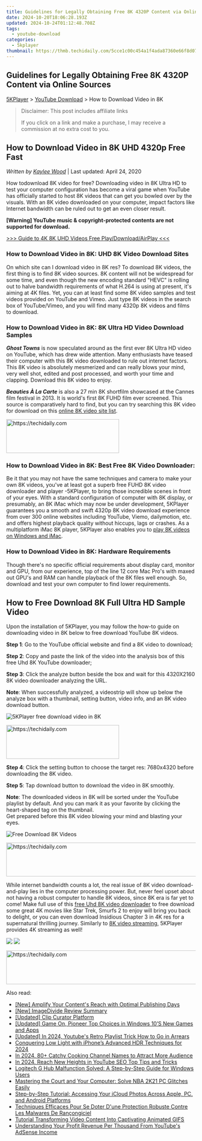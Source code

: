 ```yaml
---
title: Guidelines for Legally Obtaining Free 8K 4320P Content via Online Sources
date: 2024-10-20T18:06:28.193Z
updated: 2024-10-24T01:12:48.708Z
tags:
  - youtube-download
categories:
  - 5kplayer
thumbnail: https://thmb.techidaily.com/5cce1c00c454a1f4ada87360e66f8d07572afee6c8228611ca9a5690c1d2c490.jpg
---
```


## Guidelines for Legally Obtaining Free 8K 4320P Content via Online Sources

[5KPlayer](https://tools.techidaily.com/5kplayer/products/) \> [YouTube Download](https://tools.techidaily.com/5kplayer/youtube-download/) \> How to Download Video in 8K

>  Disclaimer: This post includes affiliate links
>
>  If you click on a link and make a purchase, I may receive a commission at no extra cost to you.
>

## How to Download Video in 8K UHD 4320p Free Fast

 _Written by [Kaylee Wood](https://www.quora.com/profile/Amanda-Hu-21)_ | Last updated: April 24, 2020 

How todownload 8K video for free? Downloading video in 8K Ultra HD to test your computer configuration has become a viral game when YouTube has officially started to host 8K videos that can get you bowled over by the visuals. With an 8K video downloaded on your computer, impact factors like Internet bandwidth can be ruled out to get an even closer result.

**\[Warning\] YouTube music & copyright-protected contents are not supported for download.**

[\>>> Guide to 4K 8K UHD Videos Free Play/Download/AirPlay <<<](https://tools.techidaily.com/5kplayer/video-music-player/)

### How to Download Video in 8K: UHD 8K Video Download Sites

On which site can I download video in 8K res? To download 8K videos, the first thing is to find 8K video sources. 8K content will not be widespread for some time, and even though the new encoding standard "HEVC" is rolling out to halve bandwidth requirements of what H.264 is using at present, it's aiming at 4K files. Yet, you can at least find some 8K video samples and test videos provided on YouTube and Vimeo. Just type 8K videos in the search box of YouTube/Vimeo, and you will find many 4320p 8K videos and films to download. 

### How to Download Video in 8K: 8K Ultra HD Video Download Samples

**_Ghost Towns_** is now speculated around as the first ever 8K Ultra HD video on YouTube, which has drew wide attention. Many enthusiasts have teased their computer with this 8K video downloaded to rule out internet factors. This 8K video is absolutely mesmerized and can really blows your mind, very well shot, edited and post processed, and worth your time and clapping. Download this 8K video to enjoy.

**_Beauties À La Carte_** is also a 27 min 8K shortfilm showcased at the Cannes film festival in 2013\. It is world's first 8K FUHD film ever screened. This source is comparatively hard to find, but you can try searching this 8K video for download on this [online 8K video site list](https://tools.techidaily.com/5kplayer/youtube-download/). 

<!-- affiliate ads begin -->
<a href="https://25home.pxf.io/c/5597632/2148645/16836" target="_top" id="2148645">
  <img src="//a.impactradius-go.com/display-ad/16836-2148645" border="0" alt="https://techidaily.com" width="300" height="90"/>
</a>
<img height="0" width="0" src="https://25home.pxf.io/i/5597632/2148645/16836" style="position:absolute;visibility:hidden;" border="0" />
<!-- affiliate ads end -->

### How to Download Video in 8K: Best Free 8K Video Downloader:

Be it that you may not have the same techniques and camera to make your own 8K videos, you've at least got a superb free FUHD 8K video downloader and player -5KPlayer, to bring those incredible scenes in front of your eyes. With a standard configuration of computer with 8K display, or presumably, an 8K iMac which may now be under development, 5KPlayer guarantees you a smooth and swift 4320p 8K video download experience from over 300 online websites including YouTube, Viemo, dailymotion, etc. and offers highest playback quality without hiccups, lags or crashes. As a multiplatform iMac 8K player, 5KPlayer also enables you to [play 8K videos on Windows and iMac](https://tools.techidaily.com/5kplayer/video-music-player/). 

### How to Download Video in 8K: Hardware Requirements

Though there's no specific official requirements about display card, monitor and GPU, from our experience, top of the line 12 core Mac Pro's with maxed out GPU's and RAM can handle playback of the 8K files well enough. So, download and test your own computer to find lower requirements.

## How to Free Download 8K Full Ultra HD Sample Video

Upon the installation of 5KPlayer, you may follow the how-to guide on downloading video in 8K below to free download YouTube 8K videos.

**Step 1**: Go to the YouTube official website and find a 8K video to download;

**Step 2**: Copy and paste the link of the video into the analysis box of this free Uhd 8K YouTube downloader;

**Step 3**: Click the analyze button beside the box and wait for this 4320X2160 8K video downloader analyzing the URL.

**Note**: When successfully analyzed, a videostrip will show up below the analyze box with a thumbnail, setting button, video info, and an 8K video download button.

![5KPlayer free download video in 8K](https://www.5kplayer.com/youtube-download/../airplay/img/5kp-aiplay-8k-tv-yxt-061201.jpg) 

<!-- affiliate ads begin -->
<a href="https://aligracehair.sjv.io/c/5597632/1902273/19272" target="_top" id="1902273">
  <img src="//a.impactradius-go.com/display-ad/19272-1902273" border="0" alt="https://techidaily.com" width="300" height="90"/>
</a>
<img height="0" width="0" src="https://aligracehair.sjv.io/i/5597632/1902273/19272" style="position:absolute;visibility:hidden;" border="0" />
<!-- affiliate ads end -->

**Step 4**: Click the setting button to choose the target res: 7680x4320 before downloading the 8K video.

**Step 5**: Tap download button to download the video in 8K smoothly.

**Note**: The downloaded videos in 8K will be sorted under the YouTube playlist by default. And you can mark it as your favorite by clicking the heart-shaped tag on the thumbnail.   
 Get prepared before this 8K video blowing your mind and blasting your eyes.

![Free Download 8K Videos](https://www.5kplayer.com/youtube-download/../airplay/img/5kp-aiplay-8k-tv-yxt-061202.jpg) 

<!-- affiliate ads begin -->
<a href="https://aligracehair.sjv.io/c/5597632/1997680/19272" target="_top" id="1997680">
  <img src="//a.impactradius-go.com/display-ad/19272-1997680" border="0" alt="https://techidaily.com" width="728" height="90"/>
</a>
<img height="0" width="0" src="https://aligracehair.sjv.io/i/5597632/1997680/19272" style="position:absolute;visibility:hidden;" border="0" />
<!-- affiliate ads end -->

While internet bandwidth counts a lot, the real issue of 8K video download-and-play lies in the computer processing power. But, never feel upset about not having a robust computer to handle 8K videos, since 8K era is far yet to come! Make full use of this [free Uhd 8K video downloader](https://tools.techidaily.com/5kplayer/youtube-download/) to free download some great 4K movies like Star Trek, Smurfs 2 to enjoy will bring you back to delight, or you can even download Insidious Chapter 3 in 4K res for a supernatural thrilling journey. Similarly to [8K video streaming](https://tools.techidaily.com/5kplayer/airplay/), 5KPlayer provides 4K streaming as well! 

[![](https://www.5kplayer.com/youtube-download/../button/freedownwhitewin.png)](https://tools.techidaily.com/5kplayer/products/) [![](https://www.5kplayer.com/youtube-download/../button/freedownbackmac.png)](https://tools.techidaily.com/5kplayer/products/)

<!-- affiliate ads begin -->
<a href="https://appsumo.8odi.net/c/5597632/2037318/7443" target="_top" id="2037318">
  <img src="//a.impactradius-go.com/display-ad/7443-2037318" border="0" alt="https://techidaily.com" width="728" height="90"/>
</a>
<img height="0" width="0" src="https://appsumo.8odi.net/i/5597632/2037318/7443" style="position:absolute;visibility:hidden;" border="0" />
<!-- affiliate ads end -->

<ins class="adsbygoogle"
     style="display:block"
     data-ad-format="autorelaxed"
     data-ad-client="ca-pub-7571918770474297"
     data-ad-slot="1223367746"></ins>

<ins class="adsbygoogle"
     style="display:block"
     data-ad-client="ca-pub-7571918770474297"
     data-ad-slot="8358498916"
     data-ad-format="auto"
     data-full-width-responsive="true"></ins>

<span class="atpl-alsoreadstyle">Also read:</span>
<div><ul>
<li><a href="https://youtube-video-recordings.techidaily.com/new-amplify-your-contents-reach-with-optimal-publishing-days/"><u>[New] Amplify Your Content's Reach with Optimal Publishing Days</u></a></li>
<li><a href="https://on-screen-recording.techidaily.com/new-imagedivide-review-summary/"><u>[New] ImageDivide Review Summary</u></a></li>
<li><a href="https://youtube-video-recordings.techidaily.com/updated-clip-curator-platform/"><u>[Updated] Clip Curator Platform</u></a></li>
<li><a href="https://some-knowledge.techidaily.com/updated-game-on-pioneer-top-choices-in-windows-10s-new-games-and-apps/"><u>[Updated] Game On, Pioneer Top Choices in Windows 10’S New Games and Apps</u></a></li>
<li><a href="https://youtube-lab.techidaily.com/ed-in-2024-youtubes-retro-playlist-trick-how-to-go-in-arrears/"><u>[Updated] In 2024, Youtube's Retro Playlist Trick How to Go in Arrears</u></a></li>
<li><a href="https://extra-hints.techidaily.com/conquering-low-light-with-iphones-advanced-hdr-techniques-for-2024/"><u>Conquering Low Light with iPhone’s Advanced HDR Techniques for 2024</u></a></li>
<li><a href="https://youtube-video-recordings.techidaily.com/in-2024-80plus-catchy-cooking-channel-names-to-attract-more-audience/"><u>In 2024, 80+ Catchy Cooking Channel Names to Attract More Audience</u></a></li>
<li><a href="https://youtube-stream.techidaily.com/in-2024-reach-new-heights-in-youtube-seo-top-tips-and-tricks/"><u>In 2024, Reach New Heights in YouTube SEO Top Tips and Tricks</u></a></li>
<li><a href="https://win-solutions.techidaily.com/logitech-g-hub-malfunction-solved-a-step-by-step-guide-for-windows-users/"><u>Logitech G Hub Malfunction Solved: A Step-by-Step Guide for Windows Users</u></a></li>
<li><a href="https://program-issues.techidaily.com/1722996571952-mastering-the-court-and-your-computer-solve-nba-2k21-pc-glitches-easily/"><u>Mastering the Court and Your Computer: Solve NBA 2K21 PC Glitches Easily</u></a></li>
<li><a href="https://techtrends.techidaily.com/step-by-step-tutorial-accessing-your-icloud-photos-across-apple-pc-and-android-platforms/"><u>Step-by-Step Tutorial: Accessing Your iCloud Photos Across Apple, PC, and Android Platforms</u></a></li>
<li><a href="https://discover-deluxe.techidaily.com/techniques-efficaces-pour-se-doter-dune-protection-robuste-contre-les-malwares-de-rancongiciel/"><u>Techniques Efficaces Pour Se Doter D'une Protection Robuste Contre Les Malwares De Rançongiciel</u></a></li>
<li><a href="https://youtube-video-recordings.techidaily.com/tutorial-transforming-video-content-into-captivating-animated-gifs/"><u>Tutorial Transforming Video Content Into Captivating Animated GIFS</u></a></li>
<li><a href="https://youtube-video-recordings.techidaily.com/understanding-your-profit-revenue-per-thousand-from-youtubes-adsense-income/"><u>Understanding Your Profit Revenue Per Thousand From YouTube's AdSense Income</u></a></li>
</ul></div>

